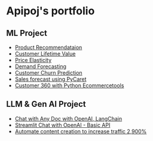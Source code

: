 # Apipoj's portfolio

## ML Project
* <a href="https://github.com/apiasak/datascience-portfolio/blob/main/code/Retail%20Dataset/A)%20Product%20Recommendation.ipynb">Product Recommendataion</a>
* <a href="https://github.com/apiasak/datascience-portfolio/blob/main/code/Retail%20Dataset/B1)%20Customer%20Lifetime%20Value%20(CLV).ipynb">Customer Lifetime Value</a>
* <a href="https://github.com/apiasak/datascience-portfolio/blob/main/code/Retail%20Dataset/C)%20Price%20Elasticity.ipynb">Price Elasticity</a>
* <a href="https://github.com/apiasak/datascience-portfolio/blob/main/code/Retail%20Dataset/D)%20Demand%20Forecasting.ipynb">Demand Forecasting</a>
* <a href="https://github.com/apiasak/datascience-portfolio/blob/main/code/Pycaret/Customer%20Churn%20Prediction.ipynb">Customer Churn Prediction</a>
* <a href="https://github.com/apiasak/datascience-portfolio/blob/main/code/Pycaret/Time_series_Sales_Forecast_using_PyCaret.ipynb">Sales forecast using PyCaret</a>
* <a href="https://github.com/apiasak/datascience-portfolio/blob/main/code/Customer360_Retail_Data_Set.ipynb">Customer 360 with Python Ecommercetools</a>

## LLM & Gen AI Project
* <a href="https://github.com/apiasak/Chat-with-Any-Doc">Chat with Any Doc with OpenAI, LangChain</a>
* <a href="https://github.com/apiasak/st_llms">Streamlit Chat with OpenAI - Basic API</a>
* <a href="https://data-espresso.com/%e0%b9%80%e0%b8%97%e0%b8%84%e0%b8%99%e0%b8%b4%e0%b8%84%e0%b9%80%e0%b8%9e%e0%b8%b4%e0%b9%88%e0%b8%a1-traffic-%e0%b9%80%e0%b8%a7%e0%b9%87%e0%b8%9a%e0%b9%84%e0%b8%8b%e0%b8%95%e0%b9%8c%e0%b8%94%e0%b9%89%e0%b8%a7%e0%b8%a2-gen-ai-%e0%b9%81%e0%b8%a5%e0%b8%b0-martech/">Automate content creation to increase traffic 2,900%</a>
